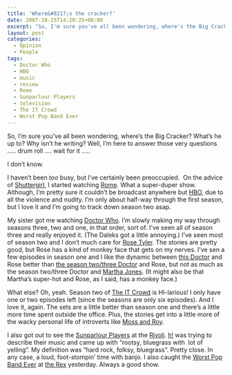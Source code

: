 ```yaml
---
title: 'Where&#8217;s the cracker?'
date: 2007-10-25T14:20:25+00:00
excerpt: "So, I'm sure you've all been wondering, where's the Big Cracker? What's he up to? Why isn't he writing? Well, I'm"
layout: post
categories:
  - Opinion
  - People
tags:
  - Doctor Who
  - HBO
  - music
  - review
  - Rome
  - Sunparlour Players
  - television
  - The IT Crowd
  - Worst Pop Band Ever
---
```

So, I&#8217;m sure you&#8217;ve all been wondering, where&#8217;s the Big Cracker? What&#8217;s he up to? Why isn&#8217;t he writing? Well, I&#8217;m here to answer those very questions &#8230;.. drum roll &#8230;. wait for it &#8230;..

I don&#8217;t know.

I haven&#8217;t been _too_ busy, but I&#8217;ve certainly been preoccupied.  On the advice of [Shuttergirl](http://my-dot.blogspot.com/), I started watching [Rome](http://en.wikipedia.org/wiki/Rome_(TV_series)). What a super-duper show. Although, I&#8217;m pretty sure it couldn&#8217;t be broadcast anywhere but [HBO](http://www.hbocanada.com/online/), due to all the violence and nudity. I&#8217;m only about half-way through the first season, but I love it and I&#8217;m going to track down season two asap.

My sister got me watching [Doctor Who](http://www.bbc.co.uk/doctorwho/). I&#8217;m slowly making my way through seasons three, two and one, in that order, sort of. I&#8217;ve seen all of season three and really enjoyed it. (The Daleks got a little annoying.) I&#8217;ve seen most of season two and I don&#8217;t much care for [Rose Tyler](http://www.bbc.co.uk/doctorwho/s4/characters/rose). The stories are pretty good, but Rose has a kind of monkey face that gets on my nerves. I&#8217;ve sen a few episodes in season one and I like the dynamic between [this Doctor](http://www.bbc.co.uk/doctorwho/s4/characters/doctor9) and Rose better than [the season two/three Doctor](http://www.bbc.co.uk/doctorwho/s4/characters/doctor10) and Rose, but not as much as the season two/three Doctor and [Martha Jones](http://www.bbc.co.uk/doctorwho/s4/characters/martha). (It might also be that Martha&#8217;s super-hot and Rose, as I said, has a monkey face.)

What else? Oh, yeah. Season two of [The IT Crowd](http://www.channel4.com/entertainment/tv/microsites/I/itcrowd/) is HI-larious! I only have one or two episodes left (since the seasons are only six episodes). And I love it, again. The sets are a little better than season one and there&#8217;s a little more time spent outside the office. Plus, the stories get into a little more of the wacky personal life of introverts like [Moss and Roy](http://www.channel4.com/programmes/the-it-crowd/articles/character-profiles).

I also got out to see the [Sunparlour Players](http://profile.myspace.com/index.cfm?fuseaction=user.viewprofile&friendid=48494366) at the [Rivoli](http://www.rivoli.ca/). [h!](http://ppfhouse.com/art/) was trying to describe their music and came up with &#8220;rootsy, bluegrass with  lot of yelling&#8221;. My definition was &#8220;hard rock, folksy, bluegrass&#8221;. Pretty close. In any case, a loud, foot-stompin&#8217; time with banjo. I also caught the [Worst Pop Band Ever](http://wpbe.bandcamp.com/) at [the Rex](http://www.therex.ca/) yesterday. Always a good show.